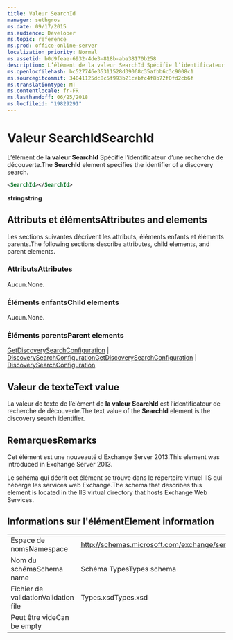```yaml
---
title: Valeur SearchId
manager: sethgros
ms.date: 09/17/2015
ms.audience: Developer
ms.topic: reference
ms.prod: office-online-server
localization_priority: Normal
ms.assetid: b0d9feae-6932-4de3-818b-aba38170b258
description: L’élément de la valeur SearchId Spécifie l’identificateur d’une recherche de découverte.
ms.openlocfilehash: bc527746e35311528d39068c35afbb6c3c9008c1
ms.sourcegitcommit: 34041125dc8c5f993b21cebfc4f8b72f0fd2cb6f
ms.translationtype: MT
ms.contentlocale: fr-FR
ms.lasthandoff: 06/25/2018
ms.locfileid: "19829291"
---
```

# <a name="searchid"></a><span data-ttu-id="27cb7-103">Valeur SearchId</span><span class="sxs-lookup"><span data-stu-id="27cb7-103">SearchId</span></span>

<span data-ttu-id="27cb7-104">L’élément de **la valeur SearchId** Spécifie l’identificateur d’une recherche de découverte.</span><span class="sxs-lookup"><span data-stu-id="27cb7-104">The **SearchId** element specifies the identifier of a discovery search.</span></span> 
  
```XML
<SearchId></SearchId>
```

 <span data-ttu-id="27cb7-105">**string**</span><span class="sxs-lookup"><span data-stu-id="27cb7-105">**string**</span></span>
## <a name="attributes-and-elements"></a><span data-ttu-id="27cb7-106">Attributs et éléments</span><span class="sxs-lookup"><span data-stu-id="27cb7-106">Attributes and elements</span></span>

<span data-ttu-id="27cb7-107">Les sections suivantes décrivent les attributs, éléments enfants et éléments parents.</span><span class="sxs-lookup"><span data-stu-id="27cb7-107">The following sections describe attributes, child elements, and parent elements.</span></span>
  
### <a name="attributes"></a><span data-ttu-id="27cb7-108">Attributs</span><span class="sxs-lookup"><span data-stu-id="27cb7-108">Attributes</span></span>

<span data-ttu-id="27cb7-109">Aucun.</span><span class="sxs-lookup"><span data-stu-id="27cb7-109">None.</span></span>
  
### <a name="child-elements"></a><span data-ttu-id="27cb7-110">Éléments enfants</span><span class="sxs-lookup"><span data-stu-id="27cb7-110">Child elements</span></span>

<span data-ttu-id="27cb7-111">Aucun.</span><span class="sxs-lookup"><span data-stu-id="27cb7-111">None.</span></span>
  
### <a name="parent-elements"></a><span data-ttu-id="27cb7-112">Éléments parents</span><span class="sxs-lookup"><span data-stu-id="27cb7-112">Parent elements</span></span>

<span data-ttu-id="27cb7-113">[GetDiscoverySearchConfiguration](getdiscoverysearchconfiguration.md) | [DiscoverySearchConfiguration](discoverysearchconfiguration.md)</span><span class="sxs-lookup"><span data-stu-id="27cb7-113">[GetDiscoverySearchConfiguration](getdiscoverysearchconfiguration.md) | [DiscoverySearchConfiguration](discoverysearchconfiguration.md)</span></span>
  
## <a name="text-value"></a><span data-ttu-id="27cb7-114">Valeur de texte</span><span class="sxs-lookup"><span data-stu-id="27cb7-114">Text value</span></span>

<span data-ttu-id="27cb7-115">La valeur de texte de l’élément de **la valeur SearchId** est l’identificateur de recherche de découverte.</span><span class="sxs-lookup"><span data-stu-id="27cb7-115">The text value of the **SearchId** element is the discovery search identifier.</span></span> 
  
## <a name="remarks"></a><span data-ttu-id="27cb7-116">Remarques</span><span class="sxs-lookup"><span data-stu-id="27cb7-116">Remarks</span></span>

<span data-ttu-id="27cb7-117">Cet élément est une nouveauté d'Exchange Server 2013.</span><span class="sxs-lookup"><span data-stu-id="27cb7-117">This element was introduced in Exchange Server 2013.</span></span>
  
<span data-ttu-id="27cb7-118">Le schéma qui décrit cet élément se trouve dans le répertoire virtuel IIS qui héberge les services web Exchange.</span><span class="sxs-lookup"><span data-stu-id="27cb7-118">The schema that describes this element is located in the IIS virtual directory that hosts Exchange Web Services.</span></span>
  
## <a name="element-information"></a><span data-ttu-id="27cb7-119">Informations sur l'élément</span><span class="sxs-lookup"><span data-stu-id="27cb7-119">Element information</span></span>

|||
|:-----|:-----|
|<span data-ttu-id="27cb7-120">Espace de noms</span><span class="sxs-lookup"><span data-stu-id="27cb7-120">Namespace</span></span>  <br/> |http://schemas.microsoft.com/exchange/services/2006/types  <br/> |
|<span data-ttu-id="27cb7-121">Nom du schéma</span><span class="sxs-lookup"><span data-stu-id="27cb7-121">Schema name</span></span>  <br/> |<span data-ttu-id="27cb7-122">Schéma Types</span><span class="sxs-lookup"><span data-stu-id="27cb7-122">Types schema</span></span>  <br/> |
|<span data-ttu-id="27cb7-123">Fichier de validation</span><span class="sxs-lookup"><span data-stu-id="27cb7-123">Validation file</span></span>  <br/> |<span data-ttu-id="27cb7-124">Types.xsd</span><span class="sxs-lookup"><span data-stu-id="27cb7-124">Types.xsd</span></span>  <br/> |
|<span data-ttu-id="27cb7-125">Peut être vide</span><span class="sxs-lookup"><span data-stu-id="27cb7-125">Can be empty</span></span>  <br/> ||
   

